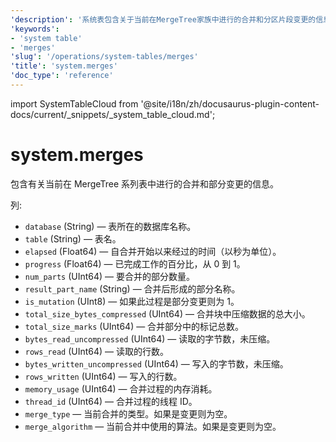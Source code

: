 ```yaml
---
'description': '系统表包含关于当前在MergeTree家族中进行的合并和分区片段变更的信息。'
'keywords':
- 'system table'
- 'merges'
'slug': '/operations/system-tables/merges'
'title': 'system.merges'
'doc_type': 'reference'
---
```


import SystemTableCloud from '@site/i18n/zh/docusaurus-plugin-content-docs/current/_snippets/_system_table_cloud.md';


# system.merges

<SystemTableCloud/>

包含有关当前在 MergeTree 系列表中进行的合并和部分变更的信息。

列:

- `database` (String) — 表所在的数据库名称。
- `table` (String) — 表名。
- `elapsed` (Float64) — 自合并开始以来经过的时间（以秒为单位）。
- `progress` (Float64) — 已完成工作的百分比，从 0 到 1。
- `num_parts` (UInt64) — 要合并的部分数量。
- `result_part_name` (String) — 合并后形成的部分名称。
- `is_mutation` (UInt8) — 如果此过程是部分变更则为 1。
- `total_size_bytes_compressed` (UInt64) — 合并块中压缩数据的总大小。
- `total_size_marks` (UInt64) — 合并部分中的标记总数。
- `bytes_read_uncompressed` (UInt64) — 读取的字节数，未压缩。
- `rows_read` (UInt64) — 读取的行数。
- `bytes_written_uncompressed` (UInt64) — 写入的字节数，未压缩。
- `rows_written` (UInt64) — 写入的行数。
- `memory_usage` (UInt64) — 合并过程的内存消耗。
- `thread_id` (UInt64) — 合并过程的线程 ID。
- `merge_type` — 当前合并的类型。如果是变更则为空。
- `merge_algorithm` — 当前合并中使用的算法。如果是变更则为空。
